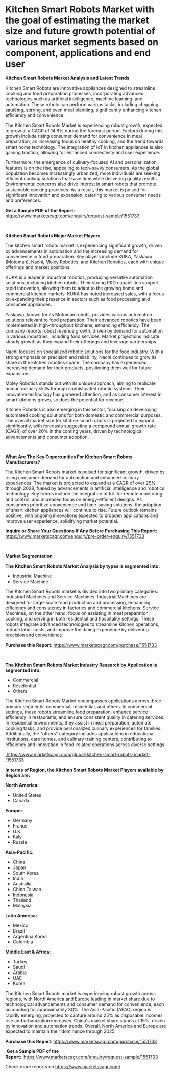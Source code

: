 <p><h1>Kitchen Smart Robots Market with the goal of estimating the market size and future growth potential of various market segments based on component, applications and end user</h1></p><p><strong>Kitchen Smart Robots Market Analysis and Latest Trends</strong></p>
<p><p>Kitchen Smart Robots are innovative appliances designed to streamline cooking and food preparation processes, incorporating advanced technologies such as artificial intelligence, machine learning, and automation. These robots can perform various tasks, including chopping, sautéing, stirring, and even meal planning, significantly enhancing kitchen efficiency and convenience.</p><p>The Kitchen Smart Robots Market is experiencing robust growth, expected to grow at a CAGR of 14.6% during the forecast period. Factors driving this growth include rising consumer demand for convenience in meal preparation, an increasing focus on healthy cooking, and the trend towards smart home technology. The integration of IoT in kitchen appliances is also gaining traction, allowing for enhanced connectivity and user experience.</p><p>Furthermore, the emergence of culinary-focused AI and personalization features is on the rise, appealing to tech-savvy consumers. As the global population becomes increasingly urbanized, more individuals are seeking efficient cooking solutions that save time while delivering quality results. Environmental concerns also drive interest in smart robots that promote sustainable cooking practices. As a result, this market is poised for significant innovation and expansion, catering to various consumer needs and preferences.</p></p>
<p><strong>Get a Sample PDF of the Report:&nbsp;</strong> <a href="https://www.marketscagr.com/enquiry/request-sample/1551733?utm_campaign=3189&utm_medium=2&utm_source=Github&utm_content=ia&utm_term=11042025&utm_id=kitchen-smart-robots">https://www.marketscagr.com/enquiry/request-sample/1551733</a></p>
<p>&nbsp;</p>
<p><strong>Kitchen Smart Robots Major Market Players</strong></p>
<p><p>The kitchen smart robots market is experiencing significant growth, driven by advancements in automation and the increasing demand for convenience in food preparation. Key players include KUKA, Yaskawa (Motoman), Nachi, Moley Robotics, and Kitchen Robotics, each with unique offerings and market positions.</p><p>KUKA is a leader in industrial robotics, producing versatile automation solutions, including kitchen robots. Their strong R&D capabilities support rapid innovation, allowing them to adapt to the growing home and commercial kitchen markets. KUKA has noted increased sales, with a focus on expanding their presence in sectors such as food processing and consumer appliances.</p><p>Yaskawa, known for its Motoman robots, provides various automation solutions relevant to food preparation. Their advanced robotics have been implemented in high-throughput kitchens, enhancing efficiency. The company reports robust revenue growth, driven by demand for automation in various industries, including food services. Market projections indicate steady growth as they expand their offerings and leverage partnerships.</p><p>Nachi focuses on specialized robotic solutions for the food industry. With a strong emphasis on precision and reliability, Nachi continues to grow its share in the kitchen robotics space. The company has experienced increasing demand for their products, positioning them well for future expansions.</p><p>Moley Robotics stands out with its unique approach, aiming to replicate human culinary skills through sophisticated robotic systems. Their innovative technology has garnered attention, and as consumer interest in smart kitchens grows, so does the potential for revenue.</p><p>Kitchen Robotics is also emerging in this sector, focusing on developing automated cooking solutions for both domestic and commercial purposes. The overall market size for kitchen smart robots is projected to expand significantly, with forecasts suggesting a compound annual growth rate (CAGR) of over 20% in the coming years, driven by technological advancements and consumer adoption.</p></p>
<p>&nbsp;</p>
<p><strong>What Are The Key Opportunities For Kitchen Smart Robots Manufacturers?</strong></p>
<p><p>The Kitchen Smart Robots market is poised for significant growth, driven by rising consumer demand for automation and enhanced culinary experiences. The market is projected to expand at a CAGR of over 25% through 2028, fueled by advancements in artificial intelligence and robotics technology. Key trends include the integration of IoT for remote monitoring and control, and increased focus on energy-efficient designs. As consumers prioritize convenience and time-saving solutions, the adoption of smart kitchen appliances will continue to rise. Future outlook remains positive, with ongoing innovations expected to broaden applications and improve user experience, solidifying market potential.</p></p>
<p><strong>Inquire or Share Your Questions If Any Before Purchasing This Report:</strong> <a href="https://www.marketscagr.com/enquiry/pre-order-enquiry/1551733?utm_campaign=3189&utm_medium=2&utm_source=Github&utm_content=ia&utm_term=11042025&utm_id=kitchen-smart-robots">https://www.marketscagr.com/enquiry/pre-order-enquiry/1551733</a></p>
<p>&nbsp;</p>
<p><strong>Market Segmentation</strong></p>
<p><strong>The Kitchen Smart Robots Market Analysis by types is segmented into:</strong></p>
<p><ul><li>Industrial Machine</li><li>Service Machine</li></ul></p>
<p><p>The Kitchen Smart Robots market is divided into two primary categories: Industrial Machines and Service Machines. Industrial Machines are designed for large-scale food production and processing, enhancing efficiency and consistency in factories and commercial kitchens. Service Machines, on the other hand, focus on assisting in meal preparation, cooking, and serving in both residential and hospitality settings. These robots integrate advanced technologies to streamline kitchen operations, reduce labor costs, and improve the dining experience by delivering precision and convenience.</p></p>
<p><strong>Purchase this Report:&nbsp;</strong><a href="https://www.marketscagr.com/purchase/1551733?utm_campaign=3189&utm_medium=2&utm_source=Github&utm_content=ia&utm_term=11042025&utm_id=kitchen-smart-robots">https://www.marketscagr.com/purchase/1551733</a></p>
<p>&nbsp;</p>
<p><strong>The Kitchen Smart Robots Market Industry Research by Application is segmented into:</strong></p>
<p><ul><li>Commercial</li><li>Residential</li><li>Others</li></ul></p>
<p><p>The Kitchen Smart Robots Market encompasses applications across three primary segments: commercial, residential, and others. In commercial settings, these robots streamline food preparation, enhance service efficiency in restaurants, and ensure consistent quality in catering services. In residential environments, they assist in meal preparation, automate cooking tasks, and provide personalized culinary experiences for families. Additionally, the "others" category includes applications in educational institutions, care homes, and culinary training centers, contributing to efficiency and innovation in food-related operations across diverse settings.</p></p>
<p><a href="https://www.marketscagr.com/global-kitchen-smart-robots-market-r1551733?utm_campaign=3189&utm_medium=2&utm_source=Github&utm_content=ia&utm_term=11042025&utm_id=kitchen-smart-robots">&nbsp;https://www.marketscagr.com/global-kitchen-smart-robots-market-r1551733</a></p>
<p><strong>In terms of Region, the Kitchen Smart Robots Market Players available by Region are:</strong></p>
<p>
    <p> <strong> North America: </strong>
        <ul>
            <li>United States</li>
            <li>Canada</li>
        </ul>
        </p> 
    <p> <strong> Europe: </strong>
        <ul>
            <li>Germany</li>
            <li>France</li>
            <li>U.K.</li>
            <li>Italy</li>
            <li>Russia</li>
        </ul>
        </p> 
    <p> <strong> Asia-Pacific: </strong>
        <ul>
            <li>China</li>
            <li>Japan</li>
            <li>South Korea</li>
            <li>India</li>
            <li>Australia</li>
            <li>China Taiwan</li>
            <li>Indonesia</li>
            <li>Thailand</li>
            <li>Malaysia</li>
        </ul>
        </p> 
    <p> <strong> Latin America: </strong>
        <ul>
            <li>Mexico</li>
            <li>Brazil</li>
            <li>Argentina Korea</li>
            <li>Colombia</li>
        </ul>
        </p> 
    <p> <strong> Middle East & Africa: </strong>
        <ul>
            <li>Turkey</li>
            <li>Saudi</li>
            <li>Arabia</li>
            <li>UAE</li>
            <li>Korea</li>
        </ul>
    </p>
    </p>
<p><p>The Kitchen Smart Robots market is experiencing robust growth across regions, with North America and Europe leading in market share due to technological advancements and consumer demand for convenience, each accounting for approximately 30%. The Asia-Pacific (APAC) region is rapidly emerging, projected to capture around 25% as disposable incomes rise and urbanization increases. China's market share stands at 15%, driven by innovation and automation trends. Overall, North America and Europe are expected to maintain their dominance through 2025.</p></p>
<p><strong>Purchase this Report: </strong><a href="https://www.marketscagr.com/purchase/1551733?utm_campaign=3189&utm_medium=2&utm_source=Github&utm_content=ia&utm_term=11042025&utm_id=kitchen-smart-robots">https://www.marketscagr.com/purchase/1551733</a></p>
<p>&nbsp;<strong>Get a Sample PDF of the Report:&nbsp;&nbsp;</strong><a href="https://www.marketscagr.com/enquiry/request-sample/1551733?utm_campaign=3189&utm_medium=2&utm_source=Github&utm_content=ia&utm_term=11042025&utm_id=kitchen-smart-robots">https://www.marketscagr.com/enquiry/request-sample/1551733</a></p>
<p><strong></strong></p>
<p>Check more reports on <a href="https://www.marketscagr.com/?utm_campaign=3189&utm_medium=2&utm_source=Github&utm_content=ia&utm_term=11042025&utm_id=kitchen-smart-robots">https://www.marketscagr.com/</a></p>